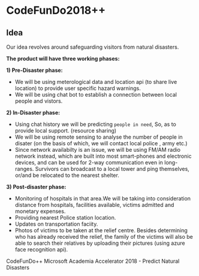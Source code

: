 # CodeFunDo2018++

## Idea

Our idea revolves around safeguarding visitors from natural disasters.

**The product will have three working phases:**

**1) Pre-Disaster phase:**

* We will be using meterological data and location api (to share live location) to provide user specific hazard warnings. 
* We will be using chat bot to establish a connection between local people and vistors.

**2) In-Disaster phase:**

* Using chat history we will be predicting `people in need`, So, as to provide local support. (resource sharing)
* We will be using remote sensing to analyse the number of people in disater (on the basis of which, we will contact local police , army etc.)
* Since network availabilty is an issue, we will be using FM/AM radio network instead, which are built into most smart-phones and electronic devices, and can be used for 2-way communication even in long-ranges. Survivors can broadcast to a local tower and ping themselves, or/and be relocated to the nearest shelter.

**3) Post-disaster phase:**

* Monitoring of hospitals in that area.We will be taking into consideration distance from hospitals, facilities available, victims admitted and monetary expenses.
* Providing nearest Police station location.
* Updates on transportation faciity.
* Photos of victims to be taken at the relief centre. Besides determining who has already received the relief, the family of the victims will also be able to search their relatives by uploading their pictures (using azure face recognition api).

CodeFunDo++
Microsoft Academia Accelerator 2018 - Predict Natural Disasters
